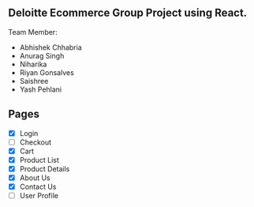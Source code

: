 ## Deloitte Ecommerce Group Project using React.

Team Member:
- Abhishek Chhabria
- Anurag Singh
- Niharika
- Riyan Gonsalves
- Saishree
- Yash Pehlani

## Pages

- [x] Login
- [ ] Checkout
- [x]  Cart
- [x] Product List
- [x] Product Details
- [x] About Us
- [x] Contact Us
- [ ] User Profile
